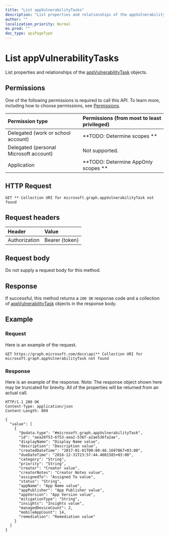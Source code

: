 ```yaml
---
title: "List appVulnerabilityTasks"
description: "List properties and relationships of the appVulnerabilityTask objects."
author: ""
localization_priority: Normal
ms.prod: ""
doc_type: apiPageType
---
```


# List appVulnerabilityTasks

List properties and relationships of the [appVulnerabilityTask](../resources/appvulnerabilitytask.md) objects.

## Permissions
One of the following permissions is required to call this API. To learn more, including how to choose permissions, see [Permissions](/concepts/permissions-reference.md).

|Permission type|Permissions (from most to least privileged)|
|:---|:---|
|Delegated (work or school account)|**TODO: Determine scopes **|
|Delegated (personal Microsoft account)|Not supported.|
|Application|**TODO: Determine AppOnly scopes **|

## HTTP Request
<!-- {
  "blockType": "ignored"
}
-->
``` http
GET ** Collection URI for microsoft.graph.appVulnerabilityTask not found
```

## Request headers
|Header|Value|
|:---|:---|
|Authorization|Bearer {token}|

## Request body
Do not supply a request body for this method.

## Response
If successful, this method returns a `200 OK` response code and a collection of [appVulnerabilityTask](../resources/appvulnerabilitytask.md) objects in the response body.

## Example

### Request
Here is an example of the request.
<!-- {
  "blockType": "request",
  "name": "get_appvulnerabilitytask"
}
-->
``` http
GET https://graph.microsoft.com/docs\api** Collection URI for microsoft.graph.appVulnerabilityTask not found
```

### Response
Here is an example of the response. Note: The response object shown here may be truncated for brevity. All of the properties will be returned from an actual call.
<!-- {
  "blockType": "response",
  "truncated": true,
  "@odata.type": "collection(microsoft.graph.appvulnerabilitytask)"
}
-->
``` http
HTTP/1.1 200 OK
Content-Type: application/json
Content-Length: 869

{
  "value": [
    {
      "@odata.type": "#microsoft.graph.appVulnerabilityTask",
      "id": "aea26f53-6f53-aea2-536f-a2ae536fa2ae",
      "displayName": "Display Name value",
      "description": "Description value",
      "createdDateTime": "2017-01-01T00:00:46.1697867+03:00",
      "dueDateTime": "2016-12-31T23:57:44.4001585+03:00",
      "category": "String",
      "priority": "String",
      "creator": "Creator value",
      "creatorNotes": "Creator Notes value",
      "assignedTo": "Assigned To value",
      "status": "String",
      "appName": "App Name value",
      "appPublisher": "App Publisher value",
      "appVersion": "App Version value",
      "mitigationType": "String",
      "insights": "Insights value",
      "managedDeviceCount": 2,
      "mobileAppCount": 14,
      "remediation": "Remediation value"
    }
  ]
}
```

